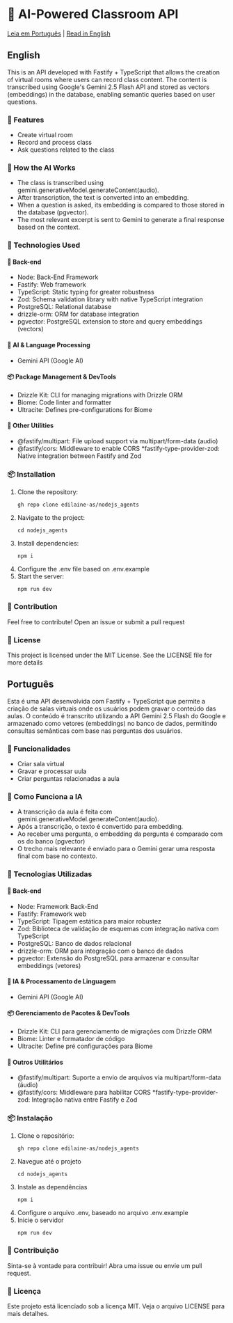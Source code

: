 # 🧠 AI-Powered Classroom API

[Leia em Português](#português) | [Read in English](#english)

## English
This is an API developed with Fastify + TypeScript that allows the creation of virtual rooms where users can record class content. The content is transcribed using Google's Gemini 2.5 Flash API and stored as vectors (embeddings) in the database, enabling semantic queries based on user questions.

### 📝 Features
* Create virtual room
* Record and process class
* Ask questions related to the class

### 🧠 How the AI Works
* The class is transcribed using gemini.generativeModel.generateContent(audio).
* After transcription, the text is converted into an embedding.
* When a question is asked, its embedding is compared to those stored in the database (pgvector).
* The most relevant excerpt is sent to Gemini to generate a final response based on the context.

### 🚀 Technologies Used
#### 🧱 Back-end
* Node: Back-End Framework
* Fastify: Web framework
* TypeScript: Static typing for greater robustness
* Zod: Schema validation library with native TypeScript integration
* PostgreSQL: Relational database
* drizzle-orm: ORM for database integration
* pgvector: PostgreSQL extension to store and query embeddings (vectors)
  
#### 🤖 AI & Language Processing
* Gemini API (Google AI)

#### 📦 Package Management & DevTools
* Drizzle Kit: CLI for managing migrations with Drizzle ORM
* Biome: Code linter and formatter
* Ultracite: Defines pre-configurations for Biome

#### 🧪 Other Utilities
* @fastify/multipart: File upload support via multipart/form-data (audio)
* @fastify/cors: Middleware to enable CORS
*fastify-type-provider-zod: Native integration between Fastify and Zod
  
### 📦 Installation
1. Clone the repository:
   ```
   gh repo clone edilaine-as/nodejs_agents
   ```
2. Navigate to the project:
   ```
   cd nodejs_agents
   ```
3. Install dependencies:
   ```
   npm i
   ```
4. Configure the .env file based on .env.example
5. Start the server:
   ```
   npm run dev
   ```
### 🤝 Contribution
Feel free to contribute! Open an issue or submit a pull request
### 📄 License
This project is licensed under the MIT License. See the LICENSE file for more details

## Português
Esta é uma API desenvolvida com Fastify + TypeScript que permite a criação de salas virtuais onde os usuários podem gravar o conteúdo das aulas. O conteúdo é transcrito utilizando a API Gemini 2.5 Flash do Google e armazenado como vetores (embeddings) no banco de dados, permitindo consultas semânticas com base nas perguntas dos usuários.

### 📝 Funcionalidades
* Criar sala virtual
* Gravar e processar uula
* Criar perguntas relacionadas a aula

### 🧠 Como Funciona a IA
- A transcrição da aula é feita com gemini.generativeModel.generateContent(audio).
- Após a transcrição, o texto é convertido para embedding.
- Ao receber uma pergunta, o embedding da pergunta é comparado com os do banco (pgvector)
- O trecho mais relevante é enviado para o Gemini gerar uma resposta final com base no contexto.

### 🚀 Tecnologias Utilizadas
#### 🧱 Back-end
* Node: Framework Back-End
* Fastify: Framework web
* TypeScript: Tipagem estática para maior robustez
* Zod: Biblioteca de validação de esquemas com integração nativa com TypeScript
* PostgreSQL: Banco de dados relacional
* drizzle-orm: ORM para integração com o banco de dados
* pgvector: Extensão do PostgreSQL para armazenar e consultar embeddings (vetores)
  
#### 🤖 IA & Processamento de Linguagem
* Gemini API (Google AI)

#### 📦 Gerenciamento de Pacotes & DevTools
* Drizzle Kit: CLI para gerenciamento de migrações com Drizzle ORM
* Biome: Linter e formatador de código
* Ultracite: Define pré configurações para Biome

#### 🧪 Outros Utilitários
* @fastify/multipart: Suporte a envio de arquivos via multipart/form-data (áudio)
* @fastify/cors: Middleware para habilitar CORS
*fastify-type-provider-zod: Integração nativa entre Fastify e Zod
  
### 📦 Instalação
1. Clone o repositório:
   ```
   gh repo clone edilaine-as/nodejs_agents
   ```
2. Navegue até o projeto
   ```
   cd nodejs_agents
   ```
3. Instale as dependências
   ```
   npm i
   ```
4. Configure o arquivo .env, baseado no arquivo .env.example
5. Inicie o servidor
   ```
   npm run dev
   ```
### 🤝 Contribuição
Sinta-se à vontade para contribuir! Abra uma issue ou envie um pull request.
### 📄 Licença
Este projeto está licenciado sob a licença MIT. Veja o arquivo LICENSE para mais detalhes.
